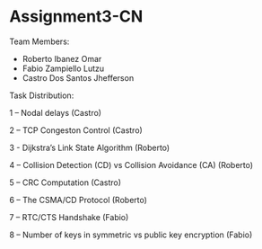 # Assignment3-CN
Team Members:
- Roberto Ibanez Omar
- Fabio Zampiello Lutzu
- Castro Dos Santos Jhefferson

Task Distribution:

1 – Nodal delays (Castro)

2 – TCP Congeston Control (Castro)

3 - Dijkstra’s Link State Algorithm  (Roberto)

4 – Collision Detection (CD) vs Collision Avoidance (CA)  (Roberto)

5 – CRC Computation (Castro)

6 – The CSMA/CD Protocol (Roberto)

7 – RTC/CTS Handshake (Fabio)

8 – Number of keys in symmetric vs public key encryption (Fabio)

